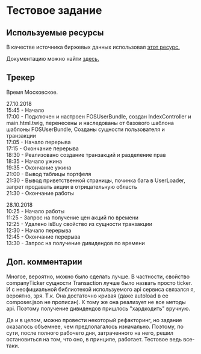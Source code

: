 Тестовое задание
===============

Используемые ресурсы
---------

В качестве источника биржевых данных использовал [этот ресурс.](https://iextrading.com/developer/)

Документацию можно найти [здесь.](https://iextrading.com/developer/docs/)

Трекер
---------

Время Московское.

27.10.2018  
15:45 - Начало  
17:00  - Подключен и настроен FOSUserBundle, создан IndexController и main.html.twig, перенесены и наследованы от базового шаблона шаблоны FOSUserBundle, Созданы сущности пользователя и транзакции  
17:05  - Начало перерыва  
17:15  - Окончание перерыва  
18:30  - Реализовано создание транзакций и разделение прав  
18:35  - Начало ужина  
19:35  - Окончание ужина  
21:00  - Вывод таблицы портфеля  
21:30  - Вывод приветственной страницы, починка бага в UserLoader, запрет продавать акции в отрицательную область  
21:30  - Окончание работы  

28.10.2018  
10:25  - Начало работы  
11:25  - Запрос на получение цен акций по времени  
12:25  - Удалено isBuy свойство из сущности транзакции  
12:30  - Начало перерыва  
12:45  - Окончание перерыва  
13:30  - Запрос на получение дивидендов по времени  

Доп. комментарии
---------

Многое, вероятно, можно было сделать лучше. 
В частности, свойство companyTicker сущности Transaction лучше было назвать просто ticker. 
И с неофициальной библиотекой используемого api сервиса связался я, вероятно, зря. Т.к. Она достаточно кривая (даже autoload в ее composer.json не прописан).
К тому же она реализует не все методы api. Поэтому получение дивидендов пришлось "хардкодить" вручную.

Да и в целом, можно провести некоторый рефакторинг, 
но задание оказалось объемнее, чем предполагалось изначально. 
Поэтому, по сути, после полного рабочего дня, затраченного на него, решил остановиться на том, что оно, в принципе, работает. Тестовое ведь все-таки.